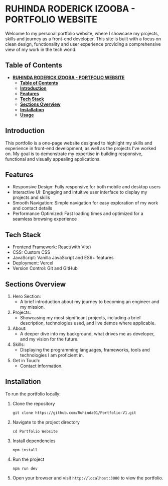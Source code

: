 # **RUHINDA RODERICK IZOOBA - PORTFOLIO WEBSITE**

Welcome to my personal portfolio website, where I showcase my projects, skills and journey as a front-end developer. This site is built with a focus on clean design, functionality and user experience providing a comprehensive view of my work in the tech world.

## **Table of Contents**

- [**RUHINDA RODERICK IZOOBA - PORTFOLIO WEBSITE**](#ruhinda-roderick-izooba---portfolio-website)
  - [**Table of Contents**](#table-of-contents)
  - [**Introduction**](#introduction)
  - [**Features**](#features)
  - [**Tech Stack**](#tech-stack)
  - [**Sections Overview**](#sections-overview)
  - [**Installation**](#installation)
  - [**Usage**](#usage)

## **Introduction**

This portfolio is a one-page website designed to highlight my skills and experience in front-end development, as well as the projects I've worked on. My goal is to demonstrate my expertise in building responsive, functional and visually appealing applications.

## **Features**

- Responsive Design: Fully responsive for both mobile and desktop users
- Interactive UI: Engaging and intuitive user interface to display my projects and skills
- Smooth Navigation: Simple navigation for easy exploration of my work and contact details
- Performance Optimized: Fast loading times and optimized for a seamless browsing experience

## **Tech Stack**

* Frontend Framework: React(with Vite)
* CSS: Custom CSS
* JavaScript: Vanilla JavaScript and ES6+ features
* Deployment: Vercel
* Version Control: Git and GitHub

## **Sections Overview**

1. Hero Section:
    * A brief introduction about my journey to becoming an engineer and my mission.
2. Projects:
    * Showcasing my most significant projects, including a brief description, technologies used, and live demos where applicable.
3. About:
    * A deeper dive into my background, what drives me as developer, and my vision for the future.
4. Skills:
    * Displaying the programming languages, frameworks, tools and technologies I am proficient in.
5. Get in Touch:
    * Contact information.

## **Installation**

To run the portfolio locally:
1. Clone the repository
   
   ```
   git clone https://github.com/Ruhinda01/Portfolio-V1.git
   ```

2. Navigate to the project directory
   
   ```
   cd Portfolio Website
   ```

3. Install dependencies
   
   ```
   npm install
   ```

4. Run the project
   
   ```
   npm run dev
   ```

5. Open your browser and visit `http://localhost:3000` to view the portfolio.
